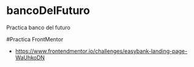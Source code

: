 # bancoDelFuturo
Practica banco del futuro

#Practica FrontMentor
- https://www.frontendmentor.io/challenges/easybank-landing-page-WaUhkoDN

